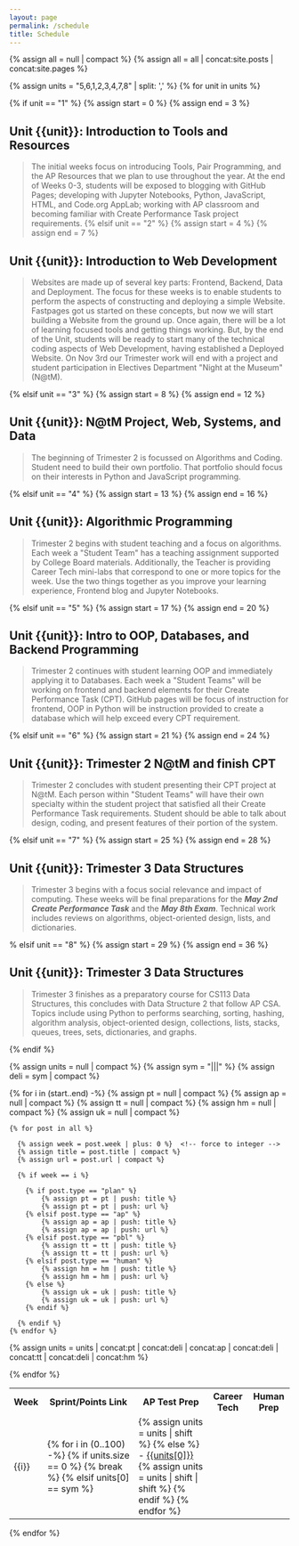 ```yaml
---
layout: page
permalink: /schedule
title: Schedule
---
```


<!-- posts and pages used as sources -->
{% assign all = null | compact %}
{% assign all = all | concat:site.posts | concat:site.pages %}

<!-- Setup order for Units -->
{% assign units = "5,6,1,2,3,4,7,8" | split: ',' %}
{% for unit in units %}

  <!-- Each Unit has a range of weeks and a heading -->
  {% if unit == "1" %} 
      {% assign start = 0 %}
      {% assign end = 3 %}
## Unit {{unit}}: Introduction to Tools and Resources
> The initial weeks focus on introducing Tools, Pair Programming, and the AP Resources that we plan to use throughout the year. At the end of Weeks 0-3, students will be exposed to blogging with GitHub Pages; developing with Jupyter Notebooks, Python, JavaScript, HTML, and Code.org AppLab; working with AP classroom and becoming familiar with Create Performance Task project requirements.
  {% elsif unit == "2" %} 
      {% assign start = 4 %}
      {% assign end = 7 %}
## Unit {{unit}}: Introduction to Web Development
> Websites are made up of several key parts: Frontend, Backend, Data and Deployment.  The focus for these weeks is to enable students to perform the aspects of constructing and deploying a simple Website.  Fastpages got us started on these concepts, but now we will start building a Website from the ground up.   Once again, there will be a lot of learning focused tools and getting things working.  But, by the end of the Unit, students will be ready to start many of the technical coding aspects of Web Development, having established a Deployed Website.  On Nov 3rd our Trimester work will end with a project and student participation in Electives Department "Night at the Museum" (N@tM). 

  {% elsif unit == "3" %} 
      {% assign start = 8 %}
      {% assign end = 12 %}
## Unit {{unit}}: N@tM Project, Web, Systems, and Data
>  The beginning of Trimester 2 is focussed on Algorithms and Coding.  Student need to build their own portfolio.  That portfolio should focus on their interests in Python and JavaScript programming.  

{% elsif unit == "4" %} 
      {% assign start = 13 %}
      {% assign end = 16 %}
## Unit {{unit}}: Algorithmic Programming
> Trimester 2 begins with student teaching and a focus on algorithms.  Each week a "Student Team" has a teaching assignment supported by College Board materials.  Additionally, the Teacher is providing Career Tech mini-labs that correspond to one or more topics for the week.  Use the two things together as you improve your learning experience, Frontend blog and Jupyter Notebooks.
      
  {% elsif unit == "5" %} 
      {% assign start = 17 %}
      {% assign end = 20 %}
## Unit {{unit}}: Intro to OOP, Databases, and Backend Programming
> Trimester 2 continues with student learning OOP and immediately applying it to Databases.  Each week a "Student Teams" will be working on frontend and backend elements for their Create Performance Task (CPT).  GitHub pages will be focus of instruction for frontend, OOP in Python will be instruction provided to create a database which will help exceed every CPT requirement.

{% elsif unit == "6" %} 
      {% assign start = 21 %}
      {% assign end = 24 %}
## Unit {{unit}}: Trimester 2 N@tM and finish CPT
> Trimester 2 concludes with student presenting their CPT project at N@tM.  Each person within "Student Teams" will have their own specialty within the student project that satisfied all their Create Performance Task requirements.   Student should be able to talk about design, coding, and present features of their portion of the system.

{% elsif unit == "7" %} 
      {% assign start = 25 %}
      {% assign end = 28 %}
## Unit {{unit}}: Trimester 3 Data Structures
> Trimester 3 begins with a focus social relevance and impact of computing.  These weeks will be final preparations for the ***May 2nd Create Performance Task*** and the ***May 8th Exam***.  Technical work includes reviews on algorithms, object-oriented design, lists, and dictionaries.

% elsif unit == "8" %} 
      {% assign start = 29 %}
      {% assign end = 36 %}
## Unit {{unit}}: Trimester 3 Data Structures
> Trimester 3 finishes as a preparatory course for CS113 Data Structures, this concludes with Data Structure 2 that follow AP CSA. Topics include using Python to performs searching, sorting, hashing, algorithm analysis, object-oriented design, collections, lists, stacks, queues, trees, sets, dictionaries, and graphs.

      
  {% endif %}

  <!-- Column Headings for Blogs -->
  <table>
      <tr>
        <th>Week</th>
        <th>Sprint/Points Link</th>
        <th>AP Test Prep</th>
        <th>Career Tech</th>
        <th>Human Prep</th>
      </tr>

  <!-- These loops group blogs according to Type and Week -->
  {% assign units = null | compact %}  <!-- empty array -->
  {% assign sym = "|||" %}  <!-- string/symbol used a separator  -->
  {% assign deli = sym | compact %} <!-- force to array element -->

  {% for i in (start..end) -%}
    {% assign pt = null | compact %} <!-- empty array -->
    {% assign ap = null | compact %}
    {% assign tt = null | compact %}
    {% assign hm = null | compact %}
    {% assign uk = null | compact %}

  <!-- looping through all posts -->
    {% for post in all %}

  <!-- prepare data blog post data for evaluation -->
      {% assign week = post.week | plus: 0 %}  <!-- force to integer -->
      {% assign title = post.title | compact %}
      {% assign url = post.url | compact %}

  <!-- process posts for current week -->
      {% if week == i %} 

  <!-- organizing blogs by type -->
        {% if post.type == "plan" %} 
            {% assign pt = pt | push: title %}
            {% assign pt = pt | push: url %}
        {% elsif post.type == "ap" %}
            {% assign ap = ap | push: title %}
            {% assign ap = ap | push: url %}  
        {% elsif post.type == "pbl" %}
            {% assign tt = tt | push: title %}
            {% assign tt = tt | push: url %} 
        {% elsif post.type == "human" %}
            {% assign hm = hm | push: title %}
            {% assign hm = hm | push: url %} 
        {% else %}
            {% assign uk = uk | push: title %}
            {% assign uk = uk | push: url %}     
        {% endif %}

      {% endif %}
    {% endfor %}

  <!-- ordering blogs and inserting column delimiters -->
  {% assign units = units | concat:pt | concat:deli | concat:ap | concat:deli | concat:tt | concat:deli | concat:hm %}

  <!-- Display documents by type-->
  <tr>
  <td> {{i}} </td> 
  <td>
  {% for i in (0..100) -%}   <!-- forever loop -->
    {% if units.size == 0 %} <!-- break loop when data is empty -->
      {% break %}
    {% elsif units[0] == sym %} <!-- make new column -->
      </td>
      <td>
      {% assign units = units | shift %} <!-- remove delimiter -->
    {% else %} <!-- make a link in the column -->
      - <a href="{{site.baseurl}}/{{units[1]}}">{{units[0]}}</a> <br/> 
      {% assign units = units | shift | shift %} <!-- remove title and url -->
    {% endif %}
  {% endfor %}
  </td>
  </tr>
  {% endfor %}

  </table>
{% endfor %}

    

    

